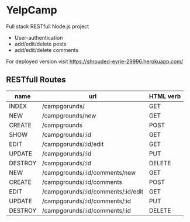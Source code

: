# YelpCamp

Full stack RESTfull Node.js project
* User-authentication 
* add/edit/delete posts 
* add/edit/delete comments

For deployed version visit https://shrouded-eyrie-29996.herokuapp.com/

## RESTfull Routes

| name    | url                                 | HTML verb |
| ------- | ----------------------------------- |---------- |
| INDEX   | /campgorunds/                       | GET       |
| NEW     | /campgrounds/new                    | GET       |
| CREATE  | /campgrounds                        | POST      |
| SHOW    | /campgrounds/:id                    | GET       |
| EDIT    | /campgorunds/:id/edit               | GET       |
| UPDATE  | /campgorunds/:id                    | PUT       |
| DESTROY | /campgorunds/:id                    | DELETE    |
| NEW     | /campgrounds/:id/comments/new       | GET       |
| CREATE  | /campgrounds/:id/comments           | POST      |
| EDIT    | /campgorunds/:id/comments/:id/edit  | GET       |
| UPDATE  | /campgorunds/:id/comments/:id       | PUT       |
| DESTROY | /campgorunds/:id/comments/:id       | DELETE    |
